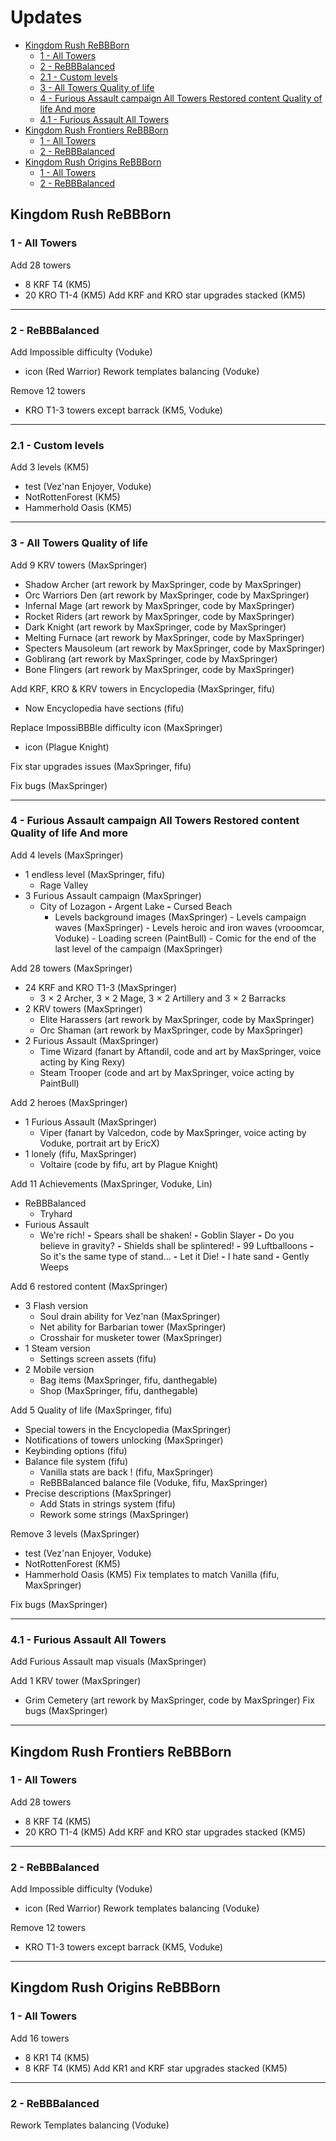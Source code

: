 # **Updates**
- [Kingdom Rush ReBBBorn](#Kingdom-Rush-ReBBBorn)
  - [1 - All Towers](#)
  - [2 - ReBBBalanced](#)
  - [2.1 - Custom levels](#)
  - [3 - All Towers Quality of life](#)
  - [4 - Furious Assault campaign All Towers Restored content Quality of life And more](#)
  - [4.1 - Furious Assault All Towers](#)
- [Kingdom Rush Frontiers ReBBBorn](#Kingdom-Rush-Frontiers-ReBBBorn)
  - [1 - All Towers](#)
  - [2 - ReBBBalanced](#)
- [Kingdom Rush Origins ReBBBorn](#Kingdom-Rush-Origins-ReBBBorn)
  - [1 - All Towers](#)
  - [2 - ReBBBalanced](#)
## Kingdom Rush ReBBBorn
### 1 - All Towers
Add 28 towers
- 8 KRF T4 (KM5)
- 20 KRO T1-4 (KM5)
Add KRF and KRO star upgrades stacked (KM5)

---
### 2 - ReBBBalanced
Add Impossible difficulty (Voduke)
  - icon (Red Warrior)
Rework templates balancing (Voduke)

Remove 12 towers
- KRO T1-3 towers except barrack (KM5, Voduke)
---
### 2.1 - Custom levels
Add 3 levels (KM5)
- test (Vez'nan Enjoyer, Voduke)
- NotRottenForest (KM5)
- Hammerhold Oasis (KM5)
---
### 3 - All Towers Quality of life
Add 9 KRV towers (MaxSpringer)
- Shadow Archer (art rework by MaxSpringer, code by MaxSpringer)
- Orc Warriors Den (art rework by MaxSpringer, code by MaxSpringer)
- Infernal Mage (art rework by MaxSpringer, code by MaxSpringer)
- Rocket Riders (art rework by MaxSpringer, code by MaxSpringer)
- Dark Knight (art rework by MaxSpringer, code by MaxSpringer)
- Melting Furnace (art rework by MaxSpringer, code by MaxSpringer)
- Specters Mausoleum (art rework by MaxSpringer, code by MaxSpringer)
- Goblirang (art rework by MaxSpringer, code by MaxSpringer)
- Bone Flingers (art rework by MaxSpringer, code by MaxSpringer)

Add KRF, KRO & KRV towers in Encyclopedia (MaxSpringer, fifu)
- Now Encyclopedia have sections (fifu)

Replace ImpossiBBBle difficulty icon (MaxSpringer)
- icon (Plague Knight)

Fix star upgrades issues (MaxSpringer, fifu)

Fix bugs (MaxSpringer)

---
### 4 - Furious Assault campaign All Towers Restored content Quality of life And more
Add 4 levels (MaxSpringer)
- 1 endless level (MaxSpringer, fifu)
  - Rage Valley
- 3 Furious Assault campaign (MaxSpringer)
  - City of Lozagon **-** Argent Lake **-** Cursed Beach
    - Levels background images (MaxSpringer) - Levels campaign waves (MaxSpringer) - Levels heroic and iron waves (vrooomcar, Voduke) - Loading screen (PaintBull) - Comic for the end of the last level of the campaign (MaxSpringer)

Add 28 towers (MaxSpringer)
- 24 KRF and KRO T1-3 (MaxSpringer)
  - 3 × 2 Archer, 3 × 2 Mage, 3 × 2 Artillery and 3 × 2 Barracks
- 2 KRV towers (MaxSpringer)
  - Elite Harassers (art rework by MaxSpringer, code by MaxSpringer)
  - Orc Shaman (art rework by MaxSpringer, code by MaxSpringer)
- 2 Furious Assault (MaxSpringer)
  - Time Wizard (fanart by Aftandil, code and art by MaxSpringer, voice acting by King Rexy)
  - Steam Trooper (code and art by MaxSpringer, voice acting by PaintBull)

Add 2 heroes (MaxSpringer)
- 1 Furious Assault (MaxSpringer)
  - Viper (fanart by Valcedon, code by MaxSpringer, voice acting by Voduke, portrait art by EricX)
- 1 lonely (fifu, MaxSpringer)
  - Voltaire (code by fifu, art by Plague Knight)

Add 11 Achievements (MaxSpringer, Voduke, Lin)
- ReBBBalanced
  - Tryhard
- Furious Assault
  - We're rich! **-** Spears shall be shaken! **-** Goblin Slayer **-** Do you believe in gravity? **-** Shields shall be splintered! **-** 99 Luftballoons **-** So it's the same type of stand... **-** Let it Die! **-** I hate sand **-** Gently Weeps

Add 6 restored content (MaxSpringer)
- 3 Flash version
  - Soul drain ability for Vez'nan (MaxSpringer)
  - Net ability for Barbarian tower (MaxSpringer)
  - Crosshair for musketer tower (MaxSpringer)
- 1 Steam version
  - Settings screen assets (fifu)
- 2 Mobile version
  - Bag items (MaxSpringer, fifu, danthegable)
  - Shop (MaxSpringer, fifu, danthegable)

Add 5 Quality of life (MaxSpringer, fifu)
- Special towers in the Encyclopedia (MaxSpringer)
- Notifications of towers unlocking (MaxSpringer)
- Keybinding options (fifu)
- Balance file system (fifu)
  - Vanilla stats are back ! (fifu, MaxSpringer)
  - ReBBBalanced balance file (Voduke, fifu, MaxSpringer)
- Precise descriptions (MaxSpringer)
  - Add Stats in strings system (fifu)
  - Rework some strings (MaxSpringer)

Remove 3 levels (MaxSpringer)
- test (Vez'nan Enjoyer, Voduke)
- NotRottenForest (KM5)
- Hammerhold Oasis (KM5)
Fix templates to match Vanilla (fifu, MaxSpringer)

Fix bugs (MaxSpringer)

---
### 4.1 - Furious Assault All Towers
Add Furious Assault map visuals (MaxSpringer)

Add 1 KRV tower (MaxSpringer)
  - Grim Cemetery (art rework by MaxSpringer, code by MaxSpringer)
Fix bugs (MaxSpringer)

---
## Kingdom Rush Frontiers ReBBBorn
### 1 - All Towers
Add 28 towers
- 8 KRF T4 (KM5)
- 20 KRO T1-4 (KM5)
Add KRF and KRO star upgrades stacked (KM5)

---
### 2 - ReBBBalanced
Add Impossible difficulty (Voduke)
  - icon (Red Warrior)
Rework templates balancing (Voduke)

Remove 12 towers
- KRO T1-3 towers except barrack (KM5, Voduke)
---
## Kingdom Rush Origins ReBBBorn
### 1 - All Towers
Add 16 towers
- 8 KR1 T4 (KM5)
- 8 KRF T4 (KM5)
Add KR1 and KRF star upgrades stacked (KM5)

---
### 2 - ReBBBalanced
Rework Templates balancing (Voduke)
